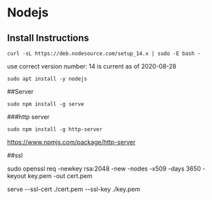 # Nodejs

## Install Instructions

```
curl -sL https://deb.nodesource.com/setup_14.x | sudo -E bash -
```

use correct version number: 14 is current as of 2020-08-28

```
sudo apt install -y nodejs
```



##Server

```
sudo npm install -g serve
```

###http server

```
sudo npm install -g http-server
```

https://www.npmjs.com/package/http-server




##ssl

sudo openssl req -newkey rsa:2048 -new -nodes -x509 -days 3650 -keyout key.pem -out cert.pem

serve --ssl-cert ./cert.pem --ssl-key ./key.pem